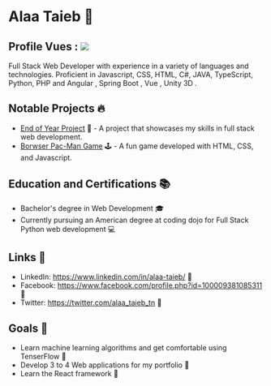 # Alaa Taieb 🚀
## Profile Vues : ![](https://komarev.com/ghpvc/?username=Alaa-Taieb)

Full Stack Web Developer with experience in a variety of languages and technologies. Proficient in Javascript, CSS, HTML, C#, JAVA, TypeScript, Python, PHP and Angular , Spring Boot , Vue ,  Unity 3D .

## Notable Projects 🔥

- [End of Year Project](https://github.com/Alaa-Taieb/alaa-taieb-MDW-2022) 🚀 - A project that showcases my skills in full stack web development.
- [Borwser Pac-Man Game](https://github.com/Alaa-Taieb/AlaaTaieb_Assignment_Pacman) 🕹️ - A fun game developed with HTML, CSS, and Javascript.

## Education and Certifications 📚

- Bachelor's degree in Web Development 🎓
- Currently pursuing an American degree at coding dojo for Full Stack Python web development 💻

## Links 🔗
- LinkedIn: https://www.linkedin.com/in/alaa-taieb/ 🔗
- Facebook: https://www.facebook.com/profile.php?id=100009381085311 🔗
- Twitter: https://twitter.com/alaa_taieb_tn 🔗

## Goals 🎯
- Learn machine learning algorithms and get comfortable using TenserFlow 🧠
- Develop 3 to 4 Web applications for my portfolio 📱
- Learn the React framework 🔧

